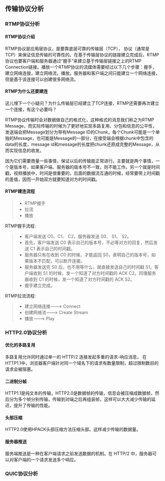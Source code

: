 ## 传输协议分析
### RTMP协议分析
#### RTMP协议介绍
RTMP协议是应用层协议，是要靠底层可靠的传输层（TCP），
协议（通常是TCP）来保证信息传输的可靠性的。在基于传输层协议的链接建立完成后，RTMP协议也要客户端和服务器通过“握手”来建立基于传输层链接之上的RTMP Connection链接。播放一个RTMP协议的流媒体需要经过以下几个步骤：握手，建立网络连接，建立网络流，播放。服务器和客户端之间只能建立一个网络连接，但是基于该连接可以创建很多网络流。
#### RTMP为什么还要建连
这儿埋下一个小疑问？为什么传输层已经建立了TCP连接，RTMP还需要再次建立一个连接，有这个必要吗？

RTMP协议传输时会对数据做自己的格式化，这种格式的消息我们称之为RTMP Message，而实际传输的时候为了更好地实现多路复用、分包和信息的公平性，发送端会把Message划分为带有Message ID的Chunk，每个Chunk可能是一个单独的Message，也可能是Message的一部分，在接受端会根据chunk中包含的data的长度，message id和message的长度把chunk还原成完整的Message，从而实现信息的收发。

因为它们需要商量一些事情，保证以后的传输能正常进行。主要就是两个事情，一个是版本号，如果客户端、服务器的版本号不一致，则不能工作。另一个就是时间戳，视频播放中，时间是很重要的，后面的数据流互通的时候，经常要带上时间戳的差值，因而一开始双方就要知道对方的时间戳。


#### RTMP建连流程
> * RTMP握手
> * 拉流
> * 播放

RTMP握手流程:
> * 客户端发送 C0、C1、 C2，服务器发送 S0、 S1、 S2。
> * 首先，客户端发送 C0 表示自己的版本号，不必等对方的回复，然后发送 C1 表示自己的时间戳。
> * 服务器只有在收到 C0 的时候，才能返回 S0，表明自己的版本号，如果版本不匹配，可以断开连接。
> * 服务器发送完 S0 后，也不用等什么，就直接发送自己的时间戳 S1。客户端收到 S1 的时候，发一个知道了对方时间戳的 ACK C2。同理服务器收到 C1 的时候，发一个知道了对方时间戳的 ACK S2。
> * 握手建立完成。

RTMP拉流流程:
> * 建立网络连接---> Connect
> * 创建网络流---> Create Stream
> * 播放---> Play

### HTTP2.0协议分析
#### 优化的多路复用
多路复用允许同时通过单一的 HTTP/2 连接发起多重的请求-响应消息，
在HTTP1.1中，浏览器客户端针对同一个域名下的请求有数量限制，超过限制数目的请求会被阻塞。
#### 二进制分帧
HTTP1.1是纯文本的传输，HTTP2.0是数据帧的传输，信息会被压缩成数据帧，然后分为多个帧分别传输，传输到对端之后再组装帧，这样可以大大减少传输的延迟，提升了传输的性能。
#### 头部压缩
HTTP2.0使用HPACK头部压缩方法压缩头部。这样减少传输的数据量。
#### 服务器推送
服务端推送是一种在客户端请求之前发送数据的机制。在 HTTP/2 中，服务器可以对客户端的一个请求发送多个响应。

### QUIC协议分析